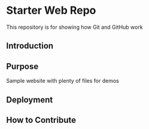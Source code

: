 # Starter Web Repo

This repository is for showing how Git and GitHub work

## Introduction	

## Purpose

Sample website with plenty of files for demos

## Deployment

## How to Contribute